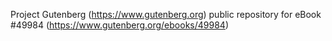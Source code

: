 Project Gutenberg (https://www.gutenberg.org) public repository for eBook #49984 (https://www.gutenberg.org/ebooks/49984)
